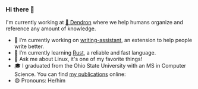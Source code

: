### Hi there 👋

I'm currently working at [🌱 Dendron](https://github.com/dendronhq) where we help humans organize and reference any amount of knowledge.

- 🔭 I’m currently working on [writing-assistant](https://github.com/SeriousBug/writing-assistant), an extension to help people write better.
- 🌱 I’m currently learning [Rust](https://www.rust-lang.org/), a reliable and fast language.
- 💬 Ask me about Linux, it's one of my favorite things!
- 🎓 I graduated from the Ohio State University with an MS in Computer Science. You can find [my publications](https://scholar.google.com/citations?user=tHrUCC4AAAAJ&hl=en&oi=ao) online:
- 😄 Pronouns: He/him
